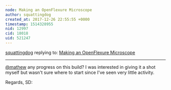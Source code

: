 ```yaml
---
node: Making an OpenFlexure Microscope
author: squattingdog
created_at: 2017-12-26 22:55:55 +0000
timestamp: 1514328955
nid: 12997
cid: 18018
uid: 521247
---
```




[squattingdog](../profile/squattingdog) replying to: [Making an OpenFlexure Microscope](../notes/mathew/04-17-2016/making-an-openflexure-microscope)

----
[@mathew](/profile/mathew) any progress on this build? I was interested in giving it a shot myself but wasn't sure where to start since I've seen very little activity.  

Regards,
SD: